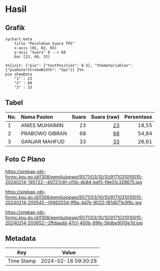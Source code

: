 # Hasil

## Grafik

```mermaid
xychart-beta
    title "Perolehan Suara TPS"
    x-axis [01, 02, 03]
    y-axis "Suara" 0 --> 68
    bar [23, 68, 33]
```

```mermaid
%%{init: {"pie": {"textPosition": 0.5}, "themeVariables": {"pieOuterStrokeWidth": "5px"}} }%%
pie showData
    "1" : 23
    "2" : 68
    "3" : 33
```

## Tabel

| No. | Nama Paslon    | Suara | Suara (raw) | Persentase |
|:--- |:-------------- | -----:| -----------:| ----------:|
| 1   | ANIES MUHAIMIN | 23    | [23][p-1]   | 18,55      |
| 2   | PRABOWO GIBRAN | 68    | [68][p-2]   | 54,84      |
| 3   | GANJAR MAHFUD  | 33    | [33][p-3]   | 26,61      |


[p-1]: https://github.com/gigit-pemilu/pemilu-2024-91-papua/blob/main/pilpres/hitung-suara/sub/91-papua/sub/71-kota-jayapura/sub/03-abepura/sub/1010-yobe/sub/015-tps/sub/paslon-1.txt
[p-2]: https://github.com/gigit-pemilu/pemilu-2024-91-papua/blob/main/pilpres/hitung-suara/sub/91-papua/sub/71-kota-jayapura/sub/03-abepura/sub/1010-yobe/sub/015-tps/sub/paslon-2.txt
[p-3]: https://github.com/gigit-pemilu/pemilu-2024-91-papua/blob/main/pilpres/hitung-suara/sub/91-papua/sub/71-kota-jayapura/sub/03-abepura/sub/1010-yobe/sub/015-tps/sub/paslon-3.txt

## Foto C Plano

https://sirekap-obj-formc.kpu.go.id/f308/pemilu/ppwp/91/71/03/10/10/9171031010015-20240214-195722--40727c6f-cf0b-4b84-bef5-f9e01c328675.jpg

https://sirekap-obj-formc.kpu.go.id/f308/pemilu/ppwp/91/71/03/10/10/9171031010015-20240214-200545--0f462034-ff9a-4d7e-9022-f81d071e3f6c.jpg

https://sirekap-obj-formc.kpu.go.id/f308/pemilu/ppwp/91/71/03/10/10/9171031010015-20240214-200652--2ffdaadd-47cf-400b-89fe-56dbe9010e7d.jpg


## Metadata

| Key        | Value               |
| ---------- | ------------------- |
| Time Stamp | 2024-02-16 09:30:28 |



